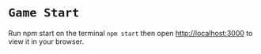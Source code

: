 # `Game Start`

Run npm start on the terminal
`npm start`
then open [http://localhost:3000](http://localhost:3000) to view it in your browser.
